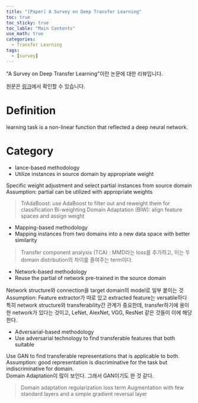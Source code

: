 ```yaml
---
title: "[Paper] A Survey on Deep Transfer Learning"
toc: true
toc_sticky: true
toc_lable: "Main Contents"
use_math: true
categories:
  - Transfer Learning
tags:
  - [survey]
---
```


"A Survey on Deep Transfer Learning"이란 논문에 대한 리뷰입니다.

원문은 [링크](https://link.springer.com/chapter/10.1007/978-3-030-01424-7_27)에서 확인할 수 있습니다.

# Definition
learning task is a non-linear function that reflected a deep neural network.

# Category
-	Iance-based methodology
  - Utilize instances in source domain by appropriate weight

Specific weight adjustment and select partial instances from source domain <br>
Assumption: partial can be utilized with appropriate weights<br>
 > TrAdaBoost: use AdaBoost to filter out and reweight them for classification
 > Bi-weighting Domain Adaptation (BIW): align feature spaces and assign weight

-	Mapping-based methodology
 - Mapping instances from two domains into a new data space with better similarity
  > Transfer component analysis (TCA) : MMD라는 loss를 추가하고, 이는 두 domain distribution의 차이를 줄여주는 term이다.

-	Network-based methodology
 - Reuse the partial of network pre-trained in the source domain

Network structure와 connection을 target domain의 model로 일부 붙이는 것<br>
Assumption: Feature extractor가 따로 있고 extracted feature는 versatile하다<br>
특히 network structure와 transferability간 관계가 중요한데, transfer하기에 용이한 network가 있다는 것이고, LeNet, AlexNet, VGG, ResNet 같은 것들이 이에 해당한다.<br>

-	Adversarial-based methodology
 - Use adversarial technology to find transferable features that both suitable 

Use GAN to find transferable representations that is applicable to both.<br>
Assumption: good representation is discriminative for the task but indiscriminative for domain.<br>
Domain Adaptation이 많이 보인다. 그래서 GAN이기도 한 것 같다.
  > Domain adaptation regularization loss term
  > Augmentation with few standard layers and a simple gradient reversal layer

